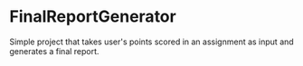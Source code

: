 # FinalReportGenerator
Simple project that takes user's points scored in an assignment as input and generates a final report.
